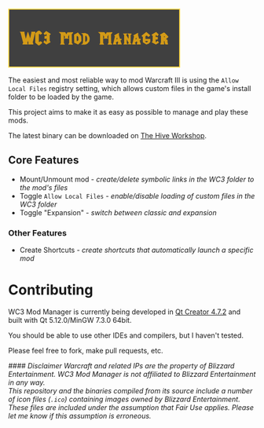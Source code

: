 ![WC3 Mod Manager](https://raw.githubusercontent.com/EzraZebra/WC3ModManager/master/img/logo.png)

The easiest and most reliable way to mod Warcraft III is using the `Allow Local Files` registry setting, which allows custom files in the game's install folder to be loaded by the game.

This project aims to make it as easy as possible to manage and play these mods.

The latest binary can be downloaded on [The Hive Workshop](https://www.hiveworkshop.com/threads/wc3-mod-manager.308948/).

## Core Features
* Mount/Unmount mod - _create/delete symbolic links in the WC3 folder to the mod's files_
* Toggle `Allow Local Files` - _enable/disable loading of custom files in the WC3 folder_
* Toggle "Expansion" - _switch between classic and expansion_
### Other Features
* Create Shortcuts - _create shortcuts that automatically launch a specific mod_

# Contributing
WC3 Mod Manager is currently being developed in [Qt Creator 4.7.2](https://www.qt.io/download-qt-installer) and built with Qt 5.12.0/MinGW 7.3.0 64bit.

You should be able to use other IDEs and compilers, but I haven't tested.

Please feel free to fork, make pull requests, etc.

_#### Disclaimer
Warcraft and related IPs are the property of Blizzard Entertainment. WC3 Mod Manager is not affiliated to Blizzard Entertainment in any way.  
This repository and the binaries compiled from its source include a number of icon files (`.ico`) containing images owned by Blizzard Entertainment.  
These files are included under the assumption that Fair Use applies. Please let me know if this assumption is erroneous._
